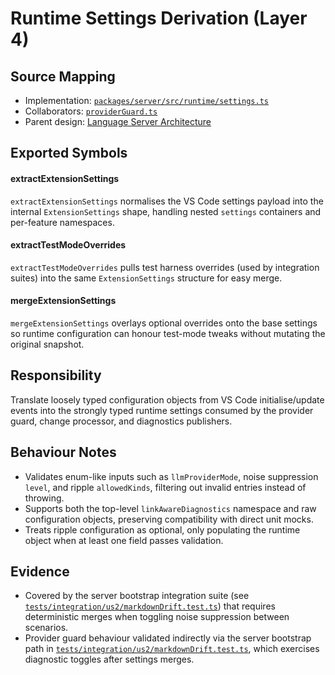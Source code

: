 # Runtime Settings Derivation (Layer 4)

## Source Mapping
- Implementation: [`packages/server/src/runtime/settings.ts`](../../../packages/server/src/runtime/settings.ts)
- Collaborators: [`providerGuard.ts`](../../../packages/server/src/features/settings/providerGuard.ts)
- Parent design: [Language Server Architecture](../../layer-3/language-server-architecture.mdmd.md)

## Exported Symbols

#### extractExtensionSettings
`extractExtensionSettings` normalises the VS Code settings payload into the internal `ExtensionSettings` shape, handling nested `settings` containers and per-feature namespaces.

#### extractTestModeOverrides
`extractTestModeOverrides` pulls test harness overrides (used by integration suites) into the same `ExtensionSettings` structure for easy merge.

#### mergeExtensionSettings
`mergeExtensionSettings` overlays optional overrides onto the base settings so runtime configuration can honour test-mode tweaks without mutating the original snapshot.

## Responsibility
Translate loosely typed configuration objects from VS Code initialise/update events into the strongly typed runtime settings consumed by the provider guard, change processor, and diagnostics publishers.

## Behaviour Notes
- Validates enum-like inputs such as `llmProviderMode`, noise suppression `level`, and ripple `allowedKinds`, filtering out invalid entries instead of throwing.
- Supports both the top-level `linkAwareDiagnostics` namespace and raw configuration objects, preserving compatibility with direct unit mocks.
- Treats ripple configuration as optional, only populating the runtime object when at least one field passes validation.

## Evidence
- Covered by the server bootstrap integration suite (see [`tests/integration/us2/markdownDrift.test.ts`](../../../tests/integration/us2/markdownDrift.test.ts)) that requires deterministic merges when toggling noise suppression between scenarios.
- Provider guard behaviour validated indirectly via the server bootstrap path in [`tests/integration/us2/markdownDrift.test.ts`](../../../tests/integration/us2/markdownDrift.test.ts), which exercises diagnostic toggles after settings merges.
